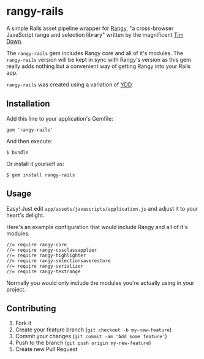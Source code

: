 # rangy-rails

A simple Rails asset pipeline wrapper
for [Rangy](https://github.com/timdown/rangy), "a cross-browser JavaScript range and
selection library" written by the magnificent [Tim Down](http://www.timdown.co.uk/).

The `rangy-rails` gem includes Rangy core and all of it's modules.  The `rangy-rails` version
will be kept in sync with Rangy's version as this gem really adds nothing but a convenient
way of getting Rangy into your Rails app.

`rangy-rails` was created using a variation of [YDD](http://ruby.zigzo.com/2013/02/24/ydd-guidelines-yolo-driven-development/).

## Installation

Add this line to your application's Gemfile:

    gem 'rangy-rails'

And then execute:

    $ bundle

Or install it yourself as:

    $ gem install rangy-rails

## Usage

Easy! Just edit `app/assets/javascripts/application.js` and adjust it to your heart's delight.

Here's an example configuration that would include Rangy and all of it's modules:

    //= require rangy-core
    //= require rangy-cssclassapplier
    //= require rangy-highlighter
    //= require rangy-selectionsaverestore
    //= require rangy-serializer
    //= require rangy-textrange

Normally you would only include the modules you're actually using in your project.

## Contributing

1. Fork it
2. Create your feature branch (`git checkout -b my-new-feature`)
3. Commit your changes (`git commit -am 'Add some feature'`)
4. Push to the branch (`git push origin my-new-feature`)
5. Create new Pull Request
